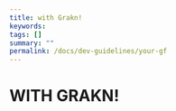 ```yaml
---
title: with Grakn!
keywords:
tags: []
summary: ""
permalink: /docs/dev-guidelines/your-gf
---
```


# WITH GRAKN!
